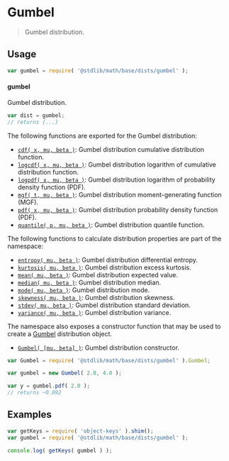 <!--

@license Apache-2.0

Copyright (c) 2018 The Stdlib Authors.

Licensed under the Apache License, Version 2.0 (the "License");
you may not use this file except in compliance with the License.
You may obtain a copy of the License at

   http://www.apache.org/licenses/LICENSE-2.0

Unless required by applicable law or agreed to in writing, software
distributed under the License is distributed on an "AS IS" BASIS,
WITHOUT WARRANTIES OR CONDITIONS OF ANY KIND, either express or implied.
See the License for the specific language governing permissions and
limitations under the License.

-->

# Gumbel

> Gumbel distribution.

<section class="usage">

## Usage

```javascript
var gumbel = require( '@stdlib/math/base/dists/gumbel' );
```

#### gumbel

Gumbel distribution.

```javascript
var dist = gumbel;
// returns {...}
```

The following functions are exported for the Gumbel distribution:

<!-- <toc pattern="*+(cdf|pdf|mgf|quantile)*"> -->

<div class="namespace-toc">

-   <span class="signature">[`cdf( x, mu, beta )`][@stdlib/math/base/dists/gumbel/cdf]</span><span class="delimiter">: </span><span class="description">Gumbel distribution cumulative distribution function.</span>
-   <span class="signature">[`logcdf( x, mu, beta )`][@stdlib/math/base/dists/gumbel/logcdf]</span><span class="delimiter">: </span><span class="description">Gumbel distribution logarithm of cumulative distribution function.</span>
-   <span class="signature">[`logpdf( x, mu, beta )`][@stdlib/math/base/dists/gumbel/logpdf]</span><span class="delimiter">: </span><span class="description">Gumbel distribution logarithm of probability density function (PDF).</span>
-   <span class="signature">[`mgf( t, mu, beta )`][@stdlib/math/base/dists/gumbel/mgf]</span><span class="delimiter">: </span><span class="description">Gumbel distribution moment-generating function (MGF).</span>
-   <span class="signature">[`pdf( x, mu, beta )`][@stdlib/math/base/dists/gumbel/pdf]</span><span class="delimiter">: </span><span class="description">Gumbel distribution probability density function (PDF).</span>
-   <span class="signature">[`quantile( p, mu, beta )`][@stdlib/math/base/dists/gumbel/quantile]</span><span class="delimiter">: </span><span class="description">Gumbel distribution quantile function.</span>

</div>

<!-- </toc> -->

The following functions to calculate distribution properties are part of the namespace:

<!-- <toc pattern="*+(entropy|kurtosis|mean|median|mode|skewness|stdev|variance)*"> -->

<div class="namespace-toc">

-   <span class="signature">[`entropy( mu, beta )`][@stdlib/math/base/dists/gumbel/entropy]</span><span class="delimiter">: </span><span class="description">Gumbel distribution differential entropy.</span>
-   <span class="signature">[`kurtosis( mu, beta )`][@stdlib/math/base/dists/gumbel/kurtosis]</span><span class="delimiter">: </span><span class="description">Gumbel distribution excess kurtosis.</span>
-   <span class="signature">[`mean( mu, beta )`][@stdlib/math/base/dists/gumbel/mean]</span><span class="delimiter">: </span><span class="description">Gumbel distribution expected value.</span>
-   <span class="signature">[`median( mu, beta )`][@stdlib/math/base/dists/gumbel/median]</span><span class="delimiter">: </span><span class="description">Gumbel distribution median.</span>
-   <span class="signature">[`mode( mu, beta )`][@stdlib/math/base/dists/gumbel/mode]</span><span class="delimiter">: </span><span class="description">Gumbel distribution mode.</span>
-   <span class="signature">[`skewness( mu, beta )`][@stdlib/math/base/dists/gumbel/skewness]</span><span class="delimiter">: </span><span class="description">Gumbel distribution skewness.</span>
-   <span class="signature">[`stdev( mu, beta )`][@stdlib/math/base/dists/gumbel/stdev]</span><span class="delimiter">: </span><span class="description">Gumbel distribution standard deviation.</span>
-   <span class="signature">[`variance( mu, beta )`][@stdlib/math/base/dists/gumbel/variance]</span><span class="delimiter">: </span><span class="description">Gumbel distribution variance.</span>

</div>

<!-- </toc> -->

The namespace also exposes a constructor function that may be used to create a [Gumbel][gumbel-distribution] distribution object.

<!-- <toc pattern="*ctor*"> -->

<div class="namespace-toc">

-   <span class="signature">[`Gumbel( [mu, beta] )`][@stdlib/math/base/dists/gumbel/ctor]</span><span class="delimiter">: </span><span class="description">Gumbel distribution constructor.</span>

</div>

<!-- </toc> -->

```javascript
var Gumbel = require( '@stdlib/math/base/dists/gumbel' ).Gumbel;

var gumbel = new Gumbel( 2.0, 4.0 );

var y = gumbel.pdf( 2.0 );
// returns ~0.092
```

</section>

<!-- /.usage -->

<section class="examples">

## Examples

<!-- TODO: better examples -->

<!-- eslint no-undef: "error" -->

```javascript
var getKeys = require( 'object-keys' ).shim();
var gumbel = require( '@stdlib/math/base/dists/gumbel' );

console.log( getKeys( gumbel ) );
```

</section>

<!-- /.examples -->

<section class="links">

[gumbel-distribution]: https://en.wikipedia.org/wiki/Gumbel_distribution

<!-- <toc-links> -->

[@stdlib/math/base/dists/gumbel/ctor]: https://github.com/stdlib-js/stdlib/tree/develop/lib/node_modules/%40stdlib/math/base/dists/gumbel/ctor

[@stdlib/math/base/dists/gumbel/entropy]: https://github.com/stdlib-js/stdlib/tree/develop/lib/node_modules/%40stdlib/math/base/dists/gumbel/entropy

[@stdlib/math/base/dists/gumbel/kurtosis]: https://github.com/stdlib-js/stdlib/tree/develop/lib/node_modules/%40stdlib/math/base/dists/gumbel/kurtosis

[@stdlib/math/base/dists/gumbel/mean]: https://github.com/stdlib-js/stdlib/tree/develop/lib/node_modules/%40stdlib/math/base/dists/gumbel/mean

[@stdlib/math/base/dists/gumbel/median]: https://github.com/stdlib-js/stdlib/tree/develop/lib/node_modules/%40stdlib/math/base/dists/gumbel/median

[@stdlib/math/base/dists/gumbel/mode]: https://github.com/stdlib-js/stdlib/tree/develop/lib/node_modules/%40stdlib/math/base/dists/gumbel/mode

[@stdlib/math/base/dists/gumbel/skewness]: https://github.com/stdlib-js/stdlib/tree/develop/lib/node_modules/%40stdlib/math/base/dists/gumbel/skewness

[@stdlib/math/base/dists/gumbel/stdev]: https://github.com/stdlib-js/stdlib/tree/develop/lib/node_modules/%40stdlib/math/base/dists/gumbel/stdev

[@stdlib/math/base/dists/gumbel/variance]: https://github.com/stdlib-js/stdlib/tree/develop/lib/node_modules/%40stdlib/math/base/dists/gumbel/variance

[@stdlib/math/base/dists/gumbel/cdf]: https://github.com/stdlib-js/stdlib/tree/develop/lib/node_modules/%40stdlib/math/base/dists/gumbel/cdf

[@stdlib/math/base/dists/gumbel/logcdf]: https://github.com/stdlib-js/stdlib/tree/develop/lib/node_modules/%40stdlib/math/base/dists/gumbel/logcdf

[@stdlib/math/base/dists/gumbel/logpdf]: https://github.com/stdlib-js/stdlib/tree/develop/lib/node_modules/%40stdlib/math/base/dists/gumbel/logpdf

[@stdlib/math/base/dists/gumbel/mgf]: https://github.com/stdlib-js/stdlib/tree/develop/lib/node_modules/%40stdlib/math/base/dists/gumbel/mgf

[@stdlib/math/base/dists/gumbel/pdf]: https://github.com/stdlib-js/stdlib/tree/develop/lib/node_modules/%40stdlib/math/base/dists/gumbel/pdf

[@stdlib/math/base/dists/gumbel/quantile]: https://github.com/stdlib-js/stdlib/tree/develop/lib/node_modules/%40stdlib/math/base/dists/gumbel/quantile

<!-- </toc-links> -->

</section>

<!-- /.links -->
